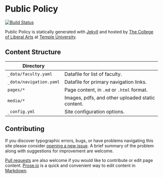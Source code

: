 # Public Policy

[![Build Status][travis-img]][travis]

Public Policy is statically generated with [Jekyll](https://jekyllrb.com) and hosted by [The College of Liberal Arts](https://liberalarts.temple.edu) at [Temple University](https://temple.edu).

## Content Structure

| Directory |  |
| --- | --- |
| ````_data/faculty.yaml```` | Datafile for list of faculty. |
| ````_data/navigation.yaml```` | Datafile for primary   navigation links. |
| ````pages/*```` | Page content, in ````.md```` or ````.html```` format. |
| ````media/*```` | Images, pdfs, and other uploaded static content. |
| ````_config.yml```` | Site configuration options. |

## Contributing

If you discover typographic errors, bugs, or have problems navigating this site please consider [opening a new issue][issue]. A brief summary of the problem along with suggestions for improvement are welcome.

[Pull requests][pr] are also welcome if you would like to contribute or edit page content. [Prose.io][prose] is a quick and convenient way to edit content in [Markdown][md].


[travis]: https://travis-ci.org/TULiberalArts/Public-Policy
[travis-img]: https://travis-ci.org/TULiberalArts/Public-Policy.svg?branch=master
[jekyll]: https://https://jekyllrb.com
[issue]: https://github.com/TULiberalArts/Public-Policy/issues
[pr]: https://help.github.com/articles/about-pull-requests/
[prose]: https://prose.io/#TULiberalArts/Public-Policy
[md]: http://whatismarkdown.com/

